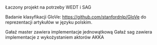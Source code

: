 Łaczony projekt na potrzeby WEDT i SAG

Badanie klasyfikacji GloVe: https://github.com/stanfordnlp/GloVe
do reprezentacji artykułów w języku polskim.

Gałaź master zawiera implementacje jednowątkową
Gałaź sag zawiera implementacje z wykożystaniem aktorów AKKA
